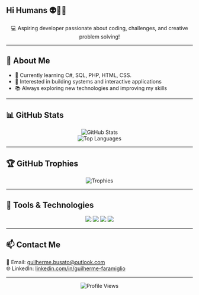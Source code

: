 ## Hi Humans 👽🖖🏿

<p align="center">
  💻 Aspiring developer passionate about coding, challenges, and creative problem solving!
</p>

---

## 🚀 About Me

- 🎯 Currently learning C#, SQL, PHP, HTML, CSS. 
- 🧠 Interested in building systems and interactive applications  
- 📚 Always exploring new technologies and improving my skills  

---

## 📊 GitHub Stats

<p align="center">
  <img src="https://github-readme-stats.vercel.app/api?username=GuilhermeFaramiglio&show_icons=true&theme=dracula&hide_title=true&hide_border=true" alt="GitHub Stats" />
  <br/>
  <img src="https://github-readme-stats.vercel.app/api/top-langs/?username=GuilhermeFaramiglio&layout=compact&theme=dracula&hide_border=true" alt="Top Languages" />
</p>

---

## 🏆 GitHub Trophies

<p align="center">
  <img src="https://github-profile-trophy.vercel.app/?username=GuilhermeFaramiglio&theme=dracula&no-frame=true&column=7" alt="Trophies" />
</p>

---

## 🧰 Tools & Technologies

<p align="center">
  <img src="https://img.shields.io/badge/-C%23-239120?style=flat-square&logo=c-sharp&logoColor=white" />
  <img src="https://img.shields.io/badge/-HTML5-E34F26?style=flat-square&logo=html5&logoColor=white" />
  <img src="https://img.shields.io/badge/-CSS3-1572B6?style=flat-square&logo=css3&logoColor=white" />
  <img src="https://img.shields.io/badge/-Visual%20Studio-5C2D91?style=flat-square&logo=visual-studio&logoColor=white" />
</p>

---

## 📫 Contact Me

📧 Email: [guilherme.busato@outlook.com](mailto:guilherme.busato@outlook.com)  
🌐 LinkedIn: [linkedin.com/in/guilherme-faramiglio](https://linkedin.com/in/guilherme-faramiglio)

---

<p align="center">
  <img src="https://komarev.com/ghpvc/?username=GuilhermeFaramiglio&label=Profile+Views&color=blue&style=flat" alt="Profile Views" />
</p>

<!--
**GuilhermeFaramiglio/GuilhermeFaramiglio** is a ✨ _special_ ✨ repository because its `README.md` (this file) appears on your GitHub profile.

Here are some ideas to get you started:

- 🔭 I’m currently working on ...
- 🌱 I’m currently learning ...
- 👯 I’m looking to collaborate on ...
- 🤔 I’m looking for help with ...
- 💬 Ask me about ...
- 📫 How to reach me: ...
- 😄 Pronouns: ...
- ⚡ Fun fact: ...
-->
